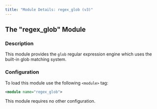 ```yaml
---
title: "Module Details: regex_glob (v3)"
---
```


## The "regex_glob" Module

### Description

This module provides the `glob` regular expression engine which uses the built-in glob matching system.

### Configuration

To load this module use the following `<module>` tag:

```xml
<module name="regex_glob">
```

This module requires no other configuration.
